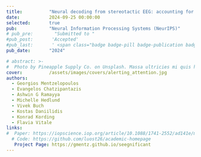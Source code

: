 ```yaml
---
title:          "Neural decoding from stereotactic EEG: accounting for electrode variability across subjects"
date:           2024-09-25 00:00:00 
selected:       true
pub:            "Neural Information Processing Systems (NeurIPS)"
# pub_pre:        "Submitted to "
#pub_post:       'Accepted'
#pub_last:       ' <span class="badge badge-pill badge-publication badge-success">Poster</span>'
pub_date:       "2024"

# abstract: >-
#  Photo by Pineapple Supply Co. on Unsplash. Massa ultricies mi quis hendrerit dolor magna. Arcu non odio euismod lacinia at quis risus sed. Et tortor at risus viverra. Enim neque volutpat ac tincidunt. Dictum varius duis at consectetur lorem donec.
cover:          /assets/images/covers/alerting_attention.jpg
authors:
  - Georgios Mentzelopoulos
  - Evangelos Chatzipantazis
  - Ashwin G Ramayya
  - Michelle Hedlund
  - Vivek Buch
  - Kostas Daniilidis
  - Konrad Kording
  - Flavia Vitale
links:
#  Paper: https://iopscience.iop.org/article/10.1088/1741-2552/ad141e/meta
  # Code: https://github.com/luost26/academic-homepage
   Project Page: https://gmentz.github.io/seegnificant
---
```

